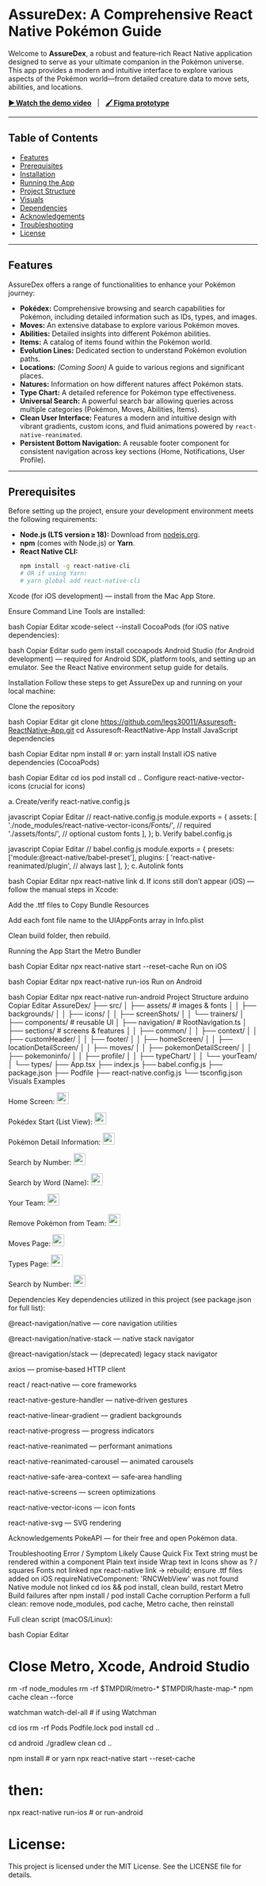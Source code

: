 # AssureDex: A Comprehensive React Native Pokémon Guide

Welcome to **AssureDex**, a robust and feature‑rich React Native application designed to serve as your ultimate companion in the Pokémon universe. This app provides a modern and intuitive interface to explore various aspects of the Pokémon world—from detailed creature data to move sets, abilities, and locations.

[**▶️ Watch the demo video**](https://go.screenpal.com/watch/cT1tDhnlVzy)   |   [**🖌 Figma prototype**](https://www.figma.com/design/9FADFspYyJxWqrymG1fRop/Pokemon-Mobile-App-Exploration--Community-?node-id=1-204&p=f&t=wDKozekFP6uFthMq-0)

---

## Table of Contents

- [Features](#features)  
- [Prerequisites](#prerequisites)  
- [Installation](#installation)  
- [Running the App](#running-the-app)  
- [Project Structure](#project-structure)  
- [Visuals](#visuals)  
- [Dependencies](#dependencies)  
- [Acknowledgements](#acknowledgements)  
- [Troubleshooting](#troubleshooting)  
- [License](#license)  

---

## Features

AssureDex offers a range of functionalities to enhance your Pokémon journey:

* **Pokédex:** Comprehensive browsing and search capabilities for Pokémon, including detailed information such as IDs, types, and images.  
* **Moves:** An extensive database to explore various Pokémon moves.  
* **Abilities:** Detailed insights into different Pokémon abilities.  
* **Items:** A catalog of items found within the Pokémon world.  
* **Evolution Lines:** Dedicated section to understand Pokémon evolution paths.  
* **Locations:** *(Coming Soon)* A guide to various regions and significant places.  
* **Natures:** Information on how different natures affect Pokémon stats.  
* **Type Chart:** A detailed reference for Pokémon type effectiveness.  
* **Universal Search:** A powerful search bar allowing queries across multiple categories (Pokémon, Moves, Abilities, Items).  
* **Clean User Interface:** Features a modern and intuitive design with vibrant gradients, custom icons, and fluid animations powered by `react-native-reanimated`.  
* **Persistent Bottom Navigation:** A reusable footer component for consistent navigation across key sections (Home, Notifications, User Profile).  

---

## Prerequisites

Before setting up the project, ensure your development environment meets the following requirements:

* **Node.js (LTS version ≥ 18):** Download from [nodejs.org](https://nodejs.org/).  
* **npm** (comes with Node.js) or **Yarn**.  
* **React Native CLI:**
  ```bash
  npm install -g react-native-cli
  # OR if using Yarn:
  # yarn global add react-native-cli
Xcode (for iOS development) — install from the Mac App Store.

Ensure Command Line Tools are installed:

bash
Copiar
Editar
xcode-select --install
CocoaPods (for iOS native dependencies):

bash
Copiar
Editar
sudo gem install cocoapods
Android Studio (for Android development) — required for Android SDK, platform tools, and setting up an emulator. See the React Native environment setup guide for details.

Installation
Follow these steps to get AssureDex up and running on your local machine:

Clone the repository

bash
Copiar
Editar
git clone https://github.com/legs30011/Assuresoft-ReactNative-App.git
cd Assuresoft-ReactNative-App
Install JavaScript dependencies

bash
Copiar
Editar
npm install         # or: yarn install
Install iOS native dependencies (CocoaPods)

bash
Copiar
Editar
cd ios
pod install
cd ..
Configure react-native-vector-icons (crucial for icons)

a. Create/verify react-native.config.js

javascript
Copiar
Editar
// react-native.config.js
module.exports = {
  assets: [
    './node_modules/react-native-vector-icons/Fonts/', // required
    './assets/fonts/',                                 // optional custom fonts
  ],
};
b. Verify babel.config.js

javascript
Copiar
Editar
// babel.config.js
module.exports = {
  presets: ['module:@react-native/babel-preset'],
  plugins: [
    'react-native-reanimated/plugin', // always last
  ],
};
c. Autolink fonts

bash
Copiar
Editar
npx react-native link
d. If icons still don’t appear (iOS) — follow the manual steps in Xcode:

Add the .ttf files to Copy Bundle Resources

Add each font file name to the UIAppFonts array in Info.plist

Clean build folder, then rebuild.

Running the App
Start the Metro Bundler

bash
Copiar
Editar
npx react-native start --reset-cache
Run on iOS

bash
Copiar
Editar
npx react-native run-ios
Run on Android

bash
Copiar
Editar
npx react-native run-android
Project Structure
arduino
Copiar
Editar
AssureDex/
├── src/
│   ├── assets/          # images & fonts
│   │   ├── backgrounds/
│   │   ├── icons/
│   │   ├── screenShots/
│   │   └── trainers/
│   ├── components/      # reusable UI
│   ├── navigation/      # RootNavigation.ts
│   ├── sections/        # screens & features
│   │   ├── common/
│   │   ├── context/
│   │   ├── customHeader/
│   │   ├── footer/
│   │   ├── homeScreen/
│   │   ├── locationDetailScreen/
│   │   ├── moves/
│   │   ├── pokemonDetailScreen/
│   │   ├── pokemoninfo/
│   │   ├── profile/
│   │   ├── typeChart/
│   │   └── yourTeam/
│   └── types/
├── App.tsx
├── index.js
├── babel.config.js
├── package.json
├── Podfile
├── react-native.config.js
└── tsconfig.json
Visuals
Examples

Home Screen:
<img src="src/assets/screenShots/i1.png" height="24" width="24">

Pokédex Start (List View):
<img src="src/assets/screenShots/i2.png" height="24" width="24">

Pokémon Detail Information:
<img src="src/assets/screenShots/i3.png" height="24" width="24">

Search by Number:
<img src="src/assets/screenShots/i4.png" height="24" width="24">

Search by Word (Name):
<img src="src/assets/screenShots/i5.png" height="24" width="24">

Your Team:
<img src="src/assets/screenShots/i6.png" height="24" width="24">

Remove Pokémon from Team:
<img src="src/assets/screenShots/i7.png" height="24" width="24">

Moves Page:
<img src="src/assets/screenShots/i9.png" height="24" width="24">

Types Page:
<img src="src/assets/screenShots/i12.png" height="24" width="24">

Search by Number:
<img src="src/assets/screenShots/i13.png" height="24" width="24">

Dependencies
Key dependencies utilized in this project (see package.json for full list):

@react-navigation/native — core navigation utilities

@react-navigation/native-stack — native stack navigator

@react-navigation/stack — (deprecated) legacy stack navigator

axios — promise‑based HTTP client

react / react‑native — core frameworks

react-native-gesture-handler — native‑driven gestures

react-native-linear-gradient — gradient backgrounds

react-native-progress — progress indicators

react-native-reanimated — performant animations

react-native-reanimated-carousel — animated carousels

react-native-safe-area-context — safe‑area handling

react-native-screens — screen optimizations

react-native-vector-icons — icon fonts

react-native-svg — SVG rendering

Acknowledgements
PokeAPI — for their free and open Pokémon data.

Troubleshooting
Error / Symptom	Likely Cause	Quick Fix
Text string must be rendered within a <Text> component	Plain text inside <View>	Wrap text in <Text>
Icons show as ? / squares	Fonts not linked	npx react-native link → rebuild; ensure .ttf files added on iOS
requireNativeComponent: 'RNCWebView' was not found	Native module not linked	cd ios && pod install, clean build, restart Metro
Build failures after npm install / pod install	Cache corruption	Perform a full clean: remove node_modules, pod cache, Metro cache, then reinstall

Full clean script (macOS/Linux):

bash
Copiar
Editar
# Close Metro, Xcode, Android Studio
rm -rf node_modules
rm -rf $TMPDIR/metro-* $TMPDIR/haste-map-*
npm cache clean --force

watchman watch-del-all  # if using Watchman

cd ios
rm -rf Pods Podfile.lock
pod install
cd ..

cd android
./gradlew clean
cd ..

npm install            # or yarn
npx react-native start --reset-cache
# then:
npx react-native run-ios     # or run-android
# License:
This project is licensed under the MIT License. See the LICENSE file for details.
